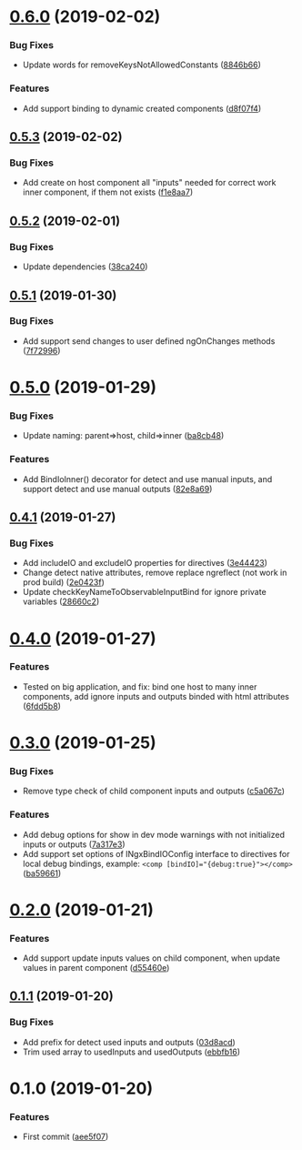 # [0.6.0](https://github.com/EndyKaufman/ngx-bind-io/compare/0.5.3...0.6.0) (2019-02-02)


### Bug Fixes

* Update words for removeKeysNotAllowedConstants ([8846b66](https://github.com/EndyKaufman/ngx-bind-io/commit/8846b66))


### Features

* Add support binding to dynamic created components ([d8f07f4](https://github.com/EndyKaufman/ngx-bind-io/commit/d8f07f4))



## [0.5.3](https://github.com/EndyKaufman/ngx-bind-io/compare/0.5.2...0.5.3) (2019-02-02)


### Bug Fixes

* Add create on host component all "inputs" needed for correct work inner component, if them not exists ([f1e8aa7](https://github.com/EndyKaufman/ngx-bind-io/commit/f1e8aa7))



## [0.5.2](https://github.com/EndyKaufman/ngx-bind-io/compare/0.5.1...0.5.2) (2019-02-01)


### Bug Fixes

* Update dependencies ([38ca240](https://github.com/EndyKaufman/ngx-bind-io/commit/38ca240))



## [0.5.1](https://github.com/EndyKaufman/ngx-bind-io/compare/0.5.0...0.5.1) (2019-01-30)


### Bug Fixes

* Add support send changes to user defined ngOnChanges methods ([7f72996](https://github.com/EndyKaufman/ngx-bind-io/commit/7f72996))



# [0.5.0](https://github.com/EndyKaufman/ngx-bind-io/compare/0.4.1...0.5.0) (2019-01-29)


### Bug Fixes

* Update naming: parent=>host, child=>inner ([ba8cb48](https://github.com/EndyKaufman/ngx-bind-io/commit/ba8cb48))


### Features

* Add BindIoInner() decorator for detect and use manual inputs, and support detect and use manual outputs ([82e8a69](https://github.com/EndyKaufman/ngx-bind-io/commit/82e8a69))



## [0.4.1](https://github.com/EndyKaufman/ngx-bind-io/compare/0.4.0...0.4.1) (2019-01-27)


### Bug Fixes

* Add includeIO and excludeIO properties for directives ([3e44423](https://github.com/EndyKaufman/ngx-bind-io/commit/3e44423))
* Change detect native attributes, remove replace ngreflect (not work in prod build) ([2e0423f](https://github.com/EndyKaufman/ngx-bind-io/commit/2e0423f))
* Update checkKeyNameToObservableInputBind for ignore private variables ([28660c2](https://github.com/EndyKaufman/ngx-bind-io/commit/28660c2))



# [0.4.0](https://github.com/EndyKaufman/ngx-bind-io/compare/0.3.0...0.4.0) (2019-01-27)


### Features

* Tested on big application, and fix: bind one host to many inner components, add ignore inputs and outputs binded with html attributes ([6fdd5b8](https://github.com/EndyKaufman/ngx-bind-io/commit/6fdd5b8))



# [0.3.0](https://github.com/EndyKaufman/ngx-bind-io/compare/0.2.0...0.3.0) (2019-01-25)


### Bug Fixes

* Remove type check of child component inputs and outputs ([c5a067c](https://github.com/EndyKaufman/ngx-bind-io/commit/c5a067c))


### Features

* Add debug options for show in dev mode warnings with not initialized inputs or outputs ([7a317e3](https://github.com/EndyKaufman/ngx-bind-io/commit/7a317e3))
* Add support set options of INgxBindIOConfig interface to directives for local debug bindings, example: ```<comp [bindIO]="{debug:true}"></comp>``` ([ba59661](https://github.com/EndyKaufman/ngx-bind-io/commit/ba59661))



# [0.2.0](https://github.com/EndyKaufman/ngx-bind-io/compare/0.1.1...0.2.0) (2019-01-21)


### Features

* Add support update inputs values on child component, when update values in parent component ([d55460e](https://github.com/EndyKaufman/ngx-bind-io/commit/d55460e))



## [0.1.1](https://github.com/EndyKaufman/ngx-bind-io/compare/0.1.0...0.1.1) (2019-01-20)


### Bug Fixes

* Add prefix for detect used inputs and outputs ([03d8acd](https://github.com/EndyKaufman/ngx-bind-io/commit/03d8acd))
* Trim used array to usedInputs and usedOutputs ([ebbfb16](https://github.com/EndyKaufman/ngx-bind-io/commit/ebbfb16))



# 0.1.0 (2019-01-20)


### Features

* First commit ([aee5f07](https://github.com/EndyKaufman/ngx-bind-io/commit/aee5f07))



